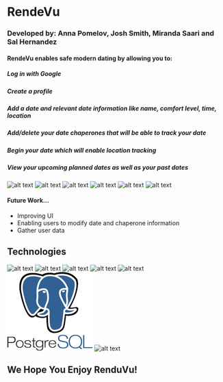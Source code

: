 # RendeVu
### Developed by: Anna Pomelov, Josh Smith, Miranda Saari and Sal Hernandez

#### RendeVu enables safe modern dating by allowing you to:
##### Log in with Google
##### Create a profile
##### Add a date and relevant date information like name, comfort level, time, location
##### Add/delete your date chaperones that will be able to track your date
##### Begin your date which will enable location tracking 
##### View your upcoming planned dates as well as your past dates

![alt text](http://res.cloudinary.com/djdt5maoi/image/upload/c_scale,w_250/v1493950497/rende3_b0kmbf.png)
![alt text](http://res.cloudinary.com/djdt5maoi/image/upload/c_scale,w_250/v1493950497/rende6_bjfhmp.png)
![alt text](http://res.cloudinary.com/djdt5maoi/image/upload/c_scale,w_250/v1493950497/rende5_eq1geq.png)
![alt text](http://res.cloudinary.com/djdt5maoi/image/upload/c_scale,w_250/v1493950497/rende4_mhb8wp.png)
![alt text](http://res.cloudinary.com/djdt5maoi/image/upload/c_scale,w_250/v1493950498/rende2_hc1tbx.png)
![alt text](http://res.cloudinary.com/djdt5maoi/image/upload/c_scale,w_250/v1493950497/rende1_vifm49.png)

#### Future Work...
+ Improving UI
+ Enabling users to modify date and chaperone information
+ Gather user data

## Technologies
![alt text](http://www.programwitherik.com/content/images/2015/06/heroku3.png "heroku")
![alt text](https://www.python.org/static/community_logos/python-logo-master-v3-TM.png "python")
![alt text](https://s3.amazonaws.com/ahoy-assets.twilio.com/global/images/wordmark.svg "twilio")
![alt text](http://www.ichnolite.com/html/assets/images/sqllite.png "twilio")
![alt text](http://flask.pocoo.org/static/logo/flask.png "flask")
![alt text](https://raw.githubusercontent.com/docker-library/docs/01c12653951b2fe592c1f93a13b4e289ada0e3a1/postgres/logo.png "postgreSQL")
![alt text](https://tctechcrunch2011.files.wordpress.com/2017/02/android-studio-logo.png "android studio")

## We Hope You Enjoy RenduVu!
